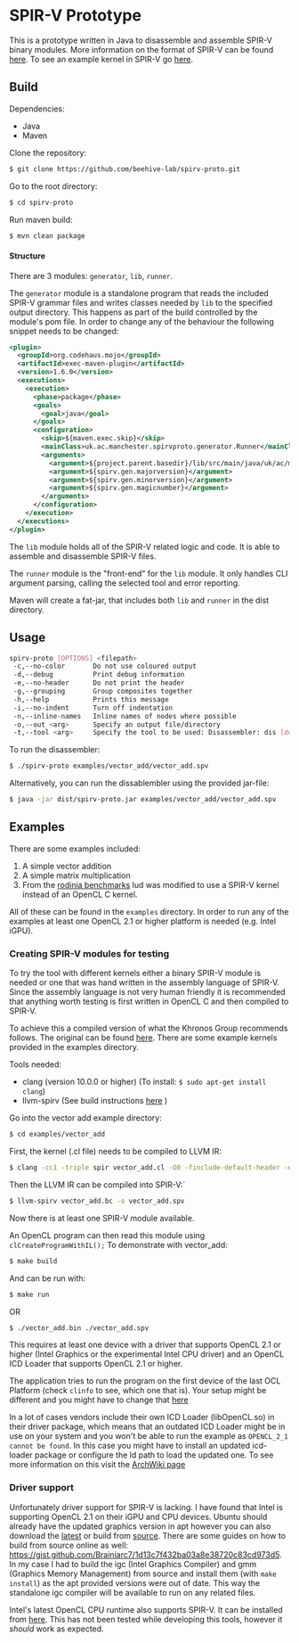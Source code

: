 # SPIR-V Prototype

This is a prototype written in Java to disassemble and assemble SPIR-V binary modules.
More information on the format of SPIR-V can be found [here](docs/SPIRV.md).
To see an example kernel in SPIR-V go [here](docs/EXAMPLE.md).

## Build

Dependencies:

- Java
- Maven

Clone the repository:

```bash
$ git clone https://github.com/beehive-lab/spirv-proto.git
```

Go to the root directory:
```bash
$ cd spirv-proto
```

Run maven build:
```bash
$ mvn clean package
```

#### Structure
There are 3 modules: `generator`, `lib`, `runner`.

The `generator` module is a standalone program that reads the included SPIR-V grammar files and writes classes needed 
by `lib` to the specified output directory.
This happens as part of the build controlled by the module's pom file.
In order to change any of the behaviour the following snippet needs to be changed:
```xml
<plugin>
  <groupId>org.codehaus.mojo</groupId>
  <artifactId>exec-maven-plugin</artifactId>
  <version>1.6.0</version>
  <executions>
    <execution>
      <phase>package</phase>
      <goals>
        <goal>java</goal>
      </goals>
      <configuration>
        <skip>${maven.exec.skip}</skip>
        <mainClass>uk.ac.manchester.spirvproto.generator.Runner</mainClass>
        <arguments>
          <argument>${project.parent.basedir}/lib/src/main/java/uk/ac/manchester/spirvproto/lib</argument>
          <argument>${spirv.gen.majorversion}</argument>
          <argument>${spirv.gen.minorversion}</argument>
          <argument>${spirv.gen.magicnumber}</argument>
        </arguments>
      </configuration>
    </execution>
  </executions>
</plugin>
```

The `lib` module holds all of the SPIR-V related logic and code. 
It is able to assemble and disassemble SPIR-V files.

The `runner` module is the "front-end" for the `lib` module.
It only handles CLI argument parsing, calling the selected tool and error reporting.

Maven will create a fat-jar, that includes both `lib` and `runner` in the dist directory.

## Usage

```bash
spirv-proto [OPTIONS] <filepath>
 -c,--no-color       Do not use coloured output
 -d,--debug          Print debug information
 -e,--no-header      Do not print the header
 -g,--grouping       Group composites together
 -h,--help           Prints this message
 -i,--no-indent      Turn off indentation
 -n,--inline-names   Inline names of nodes where possible
 -o,--out <arg>      Specify an output file/directory
 -t,--tool <arg>     Specify the tool to be used: Disassembler: dis [default] | Assembler asm
```

To run the disassembler:

```bash
$ ./spirv-proto examples/vector_add/vector_add.spv
```

Alternatively, you can run the dissablembler using the provided jar-file:

```bash
$ java -jar dist/spirv-proto.jar examples/vector_add/vector_add.spv
```
## Examples

There are some examples included:
1. A simple vector addition
2. A simple matrix multiplication
3. From the [rodinia benchmarks](https://github.com/yuhc/gpu-rodinia) lud was modified to use a SPIR-V kernel instead of an OpenCL C kernel.

All of these can be found in the `examples` directory. 
In order to run any of the examples at least one OpenCL 2.1 or higher platform is needed (e.g. Intel iGPU).

### Creating SPIR-V modules for testing

To try the tool with different kernels either a binary SPIR-V module is needed or one that was hand written in the assembly language of SPIR-V.
Since the assembly language is not very human friendly it is recommended that anything worth testing is first written in OpenCL C and then compiled to SPIR-V.

To achieve this a compiled version of what the Khronos Group recommends follows. The original can be found [here](https://www.khronos.org/blog/offline-compilation-of-opencl-kernels-into-spir-v-using-open-source-tooling).
There are some example kernels provided in the examples directory.

Tools needed:

- clang (version 10.0.0 or higher) (To install: `$ sudo apt-get install clang`)
- llvm-spirv (See build instructions [here](https://github.com/KhronosGroup/SPIRV-LLVM) )

Go into the vector add example directory:

```bash
$ cd examples/vector_add
```

First, the kernel (.cl file) needs to be compiled to LLVM IR:
```bash 
$ clang -cc1 -triple spir vector_add.cl -O0 -finclude-default-header -emit-llvm-bc -o vector_add.bc
```

Then the LLVM IR can be compiled into SPIR-V:`
```bash
$ llvm-spirv vector_add.bc -o vector_add.spv
```

Now there is at least one SPIR-V module available.

An OpenCL program can then read this module using `clCreateProgramWithIL();`
To demonstrate with vector_add:

```bash
$ make build
```

And can be run with: 
```bash
$ make run
```
OR
```bash
$ ./vector_add.bin ./vector_add.spv
```

This requires at least one device with a driver that supports OpenCL 2.1 or higher (Intel Graphics or the experimental Intel CPU driver) and an OpenCL ICD Loader that supports OpenCL 2.1 or higher. 

The application tries to run the program on the first device of the last OCL Platform (check `clinfo` to see, which one that is). Your setup might be different and you might have to change that [here](https://github.com/beehive-lab/spirv-proto/blob/665a19e9527f2bf5121ecc23c19e17656bfbf0a2/examples/vector_add_il.c#L72)

In a lot of cases vendors include their own ICD Loader (libOpenCL.so) in their driver package, which means that an outdated ICD Loader might be in use on your system and you won't be able to run the example as `OPENCL_2_1 cannot be found`. 
In this case you might have to install an updated icd-loader package or configure the ld path to load the updated one.
To see more information on this visit the [ArchWiki page](https://wiki.archlinux.org/index.php/GPGPU)

### Driver support

Unfortunately driver support for SPIR-V is lacking. 
I have found that Intel is supporting OpenCL 2.1 on their iGPU and CPU devices.
Ubuntu should already have the updated graphics version in apt however you can also download the [latest](https://github.com/intel/compute-runtime/releases) or build from [source](https://github.com/intel/compute-runtime/blob/master/BUILD.md).
There are some guides on how to build from source online as well: https://gist.github.com/Brainiarc7/1d13c7f432ba03a8e38720c83cd973d5. 
In my case I had to build the igc (Intel Graphics Compiler) and gmm (Graphics Memory Management) from source and install them (with `make install`) as the apt provided versions were out of date.
This way the standalone igc compiler will be available to run on any related files.


Intel's latest OpenCL CPU runtime also supports SPIR-V.
It can be installed from [here](https://software.intel.com/content/www/us/en/develop/articles/opencl-drivers.html#cpu-section).
This has not been tested while developing this tools, however it *should* work as expected.